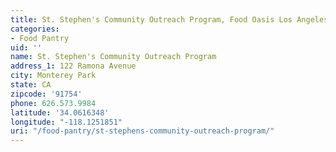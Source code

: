 ```yaml
---
title: St. Stephen's Community Outreach Program, Food Oasis Los Angeles
categories:
- Food Pantry
uid: ''
name: St. Stephen's Community Outreach Program
address_1: 122 Ramona Avenue
city: Monterey Park
state: CA
zipcode: '91754'
phone: 626.573.9984
latitude: '34.0616348'
longitude: "-118.1251851"
uri: "/food-pantry/st-stephens-community-outreach-program/"
---
```


